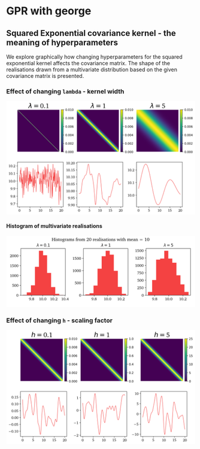 # GPR with george

## Squared Exponential covariance kernel - the meaning of hyperparameters

We explore graphically how changing hyperparameters for the squared exponential kernel affects the covariance matrix. The shape of the realisations drawn from a multivariate distribution based on the given covariance matrix is presented.

### Effect of changing `lambda` - kernel width

![Screenshot](cov-Kernel-SE-changing-lambda.png)

#### Histogram of multivariate realisations

![Screenshot](realisation-Histogram.png)

### Effect of changing `h` - scaling factor

![Screenshot](cov-Kernel-SE-changing-h.png)
